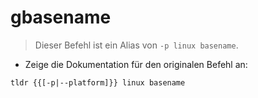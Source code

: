 # gbasename

> Dieser Befehl ist ein Alias von `-p linux basename`.

- Zeige die Dokumentation für den originalen Befehl an:

`tldr {{[-p|--platform]}} linux basename`
